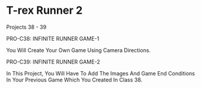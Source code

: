 # T-rex Runner 2

Projects 38 - 39

PRO-C38: INFINITE RUNNER GAME-1

You Will Create Your Own Game Using Camera Directions.


PRO-C39: INFINITE RUNNER GAME-2

In This Project, You Will Have To Add The Images And Game End Conditions In Your Previous Game Which You Created In Class 38.
